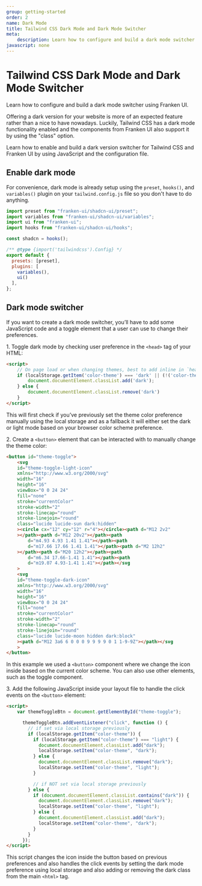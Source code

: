 ```yaml
---
group: getting-started
order: 2
name: Dark Mode
title: Tailwind CSS Dark Mode and Dark Mode Switcher
meta:
    description: Learn how to configure and build a dark mode switcher using Franken UI.
javascript: none
---
```


# Tailwind CSS Dark Mode and Dark Mode Switcher

<p class="mt-2 text-xl text-muted-foreground">Learn how to configure and build a dark mode switcher using Franken UI.</p>

Offering a dark version for your website is more of an expected feature rather than a nice to have nowadays. Luckily, Tailwind CSS has a dark mode functionality enabled and the components from Franken UI also support it by using the "class" option.

Learn how to enable and build a dark version switcher for Tailwind CSS and Franken UI by using JavaScript and the configuration file.

## Enable dark mode

For convenience, dark mode is already setup using the `preset`, `hooks()`, and `variables()` plugin on your `tailwind.config.js` file so you don't have to do anything.

```javascript
import preset from "franken-ui/shadcn-ui/preset";
import variables from "franken-ui/shadcn-ui/variables";
import ui from "franken-ui";
import hooks from "franken-ui/shadcn-ui/hooks";

const shadcn = hooks();

/** @type {import('tailwindcss').Config} */
export default {
  presets: [preset],
  plugins: [
    variables(),
    ui()
  ],
};
```

## Dark mode switcher

If you want to create a dark mode switcher, you’ll have to add some JavaScript code and a toggle element that a user can use to change their preferences.


1\. Toggle dark mode by checking user preference in the `<head>` tag of your HTML:

```html
<script>
    // On page load or when changing themes, best to add inline in `head` to avoid FOUC
    if (localStorage.getItem('color-theme') === 'dark' || (!('color-theme' in localStorage) && window.matchMedia('(prefers-color-scheme: dark)').matches)) {
        document.documentElement.classList.add('dark');
    } else {
        document.documentElement.classList.remove('dark')
    }
</script>
```

This will first check if you’ve previously set the theme color preference manually using the local storage and as a fallback it will either set the dark or light mode based on your browser color scheme preference.

2\. Create a `<button>` element that can be interacted with to manually change the theme color:

```html
<button id="theme-toggle">
    <svg
    id="theme-toggle-light-icon"
    xmlns="http://www.w3.org/2000/svg"
    width="16"
    height="16"
    viewBox="0 0 24 24"
    fill="none"
    stroke="currentColor"
    stroke-width="2"
    stroke-linecap="round"
    stroke-linejoin="round"
    class="lucide lucide-sun dark:hidden"
    ><circle cx="12" cy="12" r="4"></circle><path d="M12 2v2"
    ></path><path d="M12 20v2"></path><path
        d="m4.93 4.93 1.41 1.41"></path><path
        d="m17.66 17.66 1.41 1.41"></path><path d="M2 12h2"
    ></path><path d="M20 12h2"></path><path
        d="m6.34 17.66-1.41 1.41"></path><path
        d="m19.07 4.93-1.41 1.41"></path></svg
    >
    <svg
    id="theme-toggle-dark-icon"
    xmlns="http://www.w3.org/2000/svg"
    width="16"
    height="16"
    viewBox="0 0 24 24"
    fill="none"
    stroke="currentColor"
    stroke-width="2"
    stroke-linecap="round"
    stroke-linejoin="round"
    class="lucide lucide-moon hidden dark:block"
    ><path d="M12 3a6 6 0 0 0 9 9 9 9 0 1 1-9-9Z"></path></svg
    >
</button>
```

In this example we used a `<button>` component where we change the icon inside based on the current color scheme. You can also use other elements, such as the toggle component.

3\. Add the following JavaScript inside your layout file to handle the click events on the `<button>` element:

```html
<script>
    var themeToggleBtn = document.getElementById("theme-toggle");

      themeToggleBtn.addEventListener("click", function () {
        // if set via local storage previously
        if (localStorage.getItem("color-theme")) {
          if (localStorage.getItem("color-theme") === "light") {
            document.documentElement.classList.add("dark");
            localStorage.setItem("color-theme", "dark");
          } else {
            document.documentElement.classList.remove("dark");
            localStorage.setItem("color-theme", "light");
          }

          // if NOT set via local storage previously
        } else {
          if (document.documentElement.classList.contains("dark")) {
            document.documentElement.classList.remove("dark");
            localStorage.setItem("color-theme", "light");
          } else {
            document.documentElement.classList.add("dark");
            localStorage.setItem("color-theme", "dark");
          }
        }
      });
</script>
```

This script changes the icon inside the button based on previous preferences and also handles the click events by setting the dark mode preference using local storage and also adding or removing the dark class from the main `<html>` tag.